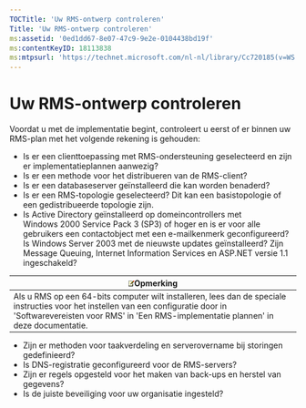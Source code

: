 ```yaml
---
TOCTitle: 'Uw RMS-ontwerp controleren'
Title: 'Uw RMS-ontwerp controleren'
ms:assetid: '0ed1dd67-8e07-47c9-9e2e-0104438bd19f'
ms:contentKeyID: 18113838
ms:mtpsurl: 'https://technet.microsoft.com/nl-nl/library/Cc720185(v=WS.10)'
---
```


Uw RMS-ontwerp controleren
==========================

Voordat u met de implementatie begint, controleert u eerst of er binnen uw RMS-plan met het volgende rekening is gehouden:

-   Is er een clienttoepassing met RMS-ondersteuning geselecteerd en zijn er implementatieplannen aanwezig?
-   Is er een methode voor het distribueren van de RMS-client?
-   Is er een databaseserver geïnstalleerd die kan worden benaderd?
-   Is er een RMS-topologie geselecteerd? Dit kan een basistopologie of een gedistribueerde topologie zijn.
-   Is Active Directory geïnstalleerd op domeincontrollers met Windows 2000 Service Pack 3 (SP3) of hoger en is er voor alle gebruikers een contactobject met een e-mailkenmerk geconfigureerd? Is Windows Server 2003 met de nieuwste updates geïnstalleerd? Zijn Message Queuing, Internet Information Services en ASP.NET versie 1.1 ingeschakeld?

| ![](/security-updates/images/Cc720185.note(WS.10).gif)Opmerking                                                                                                                                                 |
|----------------------------------------------------------------------------------------------------------------------------------------------------------------------------------------------------------------------------|
| Als u RMS op een 64-bits computer wilt installeren, lees dan de speciale instructies voor het instellen van een configuratie door in 'Softwarevereisten voor RMS' in 'Een RMS-implementatie plannen' in deze documentatie. |

-   Zijn er methoden voor taakverdeling en serverovername bij storingen gedefinieerd?
-   Is DNS-registratie geconfigureerd voor de RMS-servers?
-   Zijn er regels opgesteld voor het maken van back-ups en herstel van gegevens?
-   Is de juiste beveiliging voor uw organisatie ingesteld?
